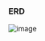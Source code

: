 ### ERD
![image](https://github.com/user-attachments/assets/4eaad1ae-fde6-4be5-b847-e2ad72b41810)








